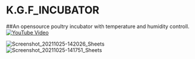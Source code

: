 # K.G.F_INCUBATOR
##An opensource poultry incubator with temperature and humidity controll.
[![YouTube Video](https://img.youtube.com/vi/T_GT0cZH6tw/0.jpg)](https://www.youtube.com/watch?v=T_GT0cZH6tw)

![Screenshot_20211025-142026_Sheets](https://github.com/ashfaquekhan/K.G.F_INCUBATOR/assets/42895491/ae95c9b5-cbf8-400c-9346-e24893e88e5e)
![Screenshot_20211025-141751_Sheets](https://github.com/ashfaquekhan/K.G.F_INCUBATOR/assets/42895491/fa7f6729-6208-4421-aa31-b975e7979ddb)
